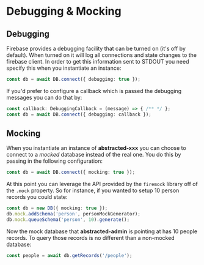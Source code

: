# Debugging & Mocking

## Debugging

Firebase provides a debugging facility that can be turned on (it's off by default). When turned on it will log all connections and state changes to the firebase client. In order to get this information sent to STDOUT you need specify this when you instantiate an instance:

```ts
const db = await DB.connect({ debugging: true });
```

If you'd prefer to configure a callback which is passed the debugging messages you can do that by:

```ts
const callback: DebuggingCallback = (message) => { /** */ };
const db = await DB.connect({ debugging: callback });
```

## Mocking

When you instantiate an instance of **abstracted-xxx** you can choose to connect to a _mocked_ database instead of the real one. You do this by passing in the following configuration:

```ts
const db = await DB.connect({ mocking: true });
```

At this point you can leverage the API provided by the `firemock` library off of the `.mock` property. So for instance, if you wanted to setup 10 person records you could state:

```ts
const db = new DB({ mocking: true });
db.mock.addSchema('person', personMockGenerator);
db.mock.queueSchema('person', 10).generate();
```

Now the mock database that **abstracted-admin** is pointing at has 10 people records. To query those records is no different than a non-mocked database:

```typescript
const people = await db.getRecords('/people');
```
